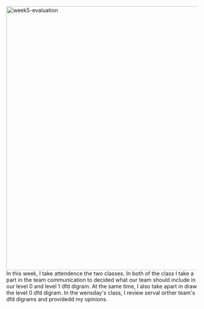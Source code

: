 <img width="1198" height="697" alt="week5-evaluation" src="https://github.com/user-attachments/assets/1aec3bb5-0a24-4b2b-ac6f-2b8cde034e8e" />
In this week, I take attendence the two classes. 
In both of the class I take a part in the team communication to decided what our team should include in our level 0 and level 1 dfd digram. 
At the same time, I also take apart in draw the level 0 dfd digram.
In the wensday's class, I review serval orther team's dfd digrams and providedd my opinions.
